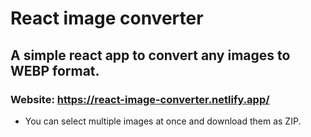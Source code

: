 # React image converter
## A simple react app to convert any images to WEBP format.

### Website: https://react-image-converter.netlify.app/

- You can select multiple images at once and download them as ZIP.

